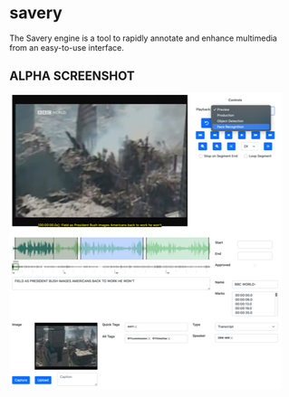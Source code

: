 # savery
The Savery engine is a tool to rapidly annotate and enhance multimedia from an easy-to-use interface.

## ALPHA SCREENSHOT
![](https://github.com/Keeping-History/savery/raw/main/docs/Savery%20Screenshot.png)
